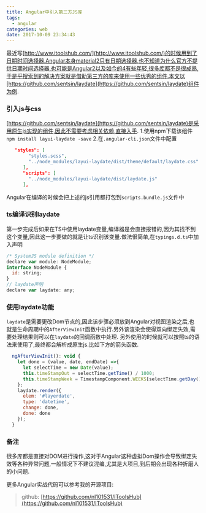 ```yaml
---
title: Angular中引入第三方JS库
tags:
  - angular
categories: web
date: 2017-10-09 23:34:43
---
```

最近写[http://www.itoolshub.com/](http://www.itoolshub.com/)的时候用到了日期时间选择器,Angular本身material2只有日期选择器,也不知道为什么官方不提供日期时间选择器,也可能是Angular2以及如今的4有些年轻,很多库都不是很成熟,于是乎搜索到的解决方案就是借助第三方的库来使用一些优秀的组件.本文以[https://github.com/sentsin/laydate](https://github.com/sentsin/laydate)组件为例.

### 引入js与css
[https://github.com/sentsin/laydate](https://github.com/sentsin/laydate)是采用原生js实现的组件,因此不需要考虑相关依赖,直接入手.
1.使用npm下载该组件`npm install layui-laydate -save`
2.在`.angular-cli.json`文件中配置
```json
   "styles": [
        "styles.scss",
        "../node_modules/layui-laydate/dist/theme/default/laydate.css"
      ],
      "scripts": [
        "../node_modules/layui-laydate/dist/laydate.js"
      ],
```
Angular在编译的时候会把上述的js引用都打包到`scripts.bundle.js`文件中

### ts编译识别laydate
第一步完成后如果在TS中使用laydate变量,编译器是会直接报错的,因为其找不到这个变量,因此这一步要做的就是让ts识别该变量.做法很简单,在`typings.d.ts`中加入声明
```js
/* SystemJS module definition */
declare var module: NodeModule;
interface NodeModule {
  id: string;
}
// laydate声明
declare var laydate: any;
```

### 使用laydate功能
`laydate`是需要更改Dom节点的,因此该步骤必须放到Angular对视图渲染之后,也就是生命周期中的`AfterViewInit`函数中执行.另外该渲染会使得双向绑定失效,需要处理结果则可以在`laydate`的回调函数中处理.
另外使用的时候就可以按照ts的语法来使用了,最终都会解析成原生js.比如下方的箭头函数.
```js
  ngAfterViewInit(): void {
    let done = (value, date, endDate) =>{
      let selectTime = new Date(value);
      this.timeStampOut = selectTime.getTime() / 1000;
      this.timeStampWeek = TimestampComponent.WEEKS[selectTime.getDay()] == null ? "Invalid Week": TimestampComponent.WEEKS[selectTime.getDay()]
    };
    laydate.render({
      elem: '#layerdate',
      type: 'datetime',
      change: done,
      done: done
    });
  }
```
### 备注
很多库都是直接对DOM进行操作,这对于Angular这种虚拟Dom操作会导致绑定失效等各种异常问题,一般情况下不建议混编,尤其是大项目,到后期会出现各种折磨人的小问题.

更多Angular实战代码可以参考我的开源项目:
> github: [https://github.com/nl101531/IToolsHub](https://github.com/nl101531/IToolsHub)